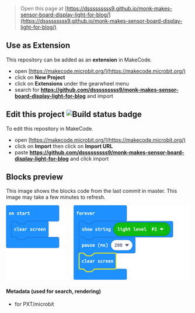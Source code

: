 
> Open this page at [https://dsssssssss9.github.io/monk-makes-sensor-board-display-light-for-blog/](https://dsssssssss9.github.io/monk-makes-sensor-board-display-light-for-blog/)

## Use as Extension

This repository can be added as an **extension** in MakeCode.

* open [https://makecode.microbit.org/](https://makecode.microbit.org/)
* click on **New Project**
* click on **Extensions** under the gearwheel menu
* search for **https://github.com/dsssssssss9/monk-makes-sensor-board-display-light-for-blog** and import

## Edit this project ![Build status badge](https://github.com/dsssssssss9/monk-makes-sensor-board-display-light-for-blog/workflows/MakeCode/badge.svg)

To edit this repository in MakeCode.

* open [https://makecode.microbit.org/](https://makecode.microbit.org/)
* click on **Import** then click on **Import URL**
* paste **https://github.com/dsssssssss9/monk-makes-sensor-board-display-light-for-blog** and click import

## Blocks preview

This image shows the blocks code from the last commit in master.
This image may take a few minutes to refresh.

![A rendered view of the blocks](https://github.com/dsssssssss9/monk-makes-sensor-board-display-light-for-blog/raw/master/.github/makecode/blocks.png)

#### Metadata (used for search, rendering)

* for PXT/microbit
<script src="https://makecode.com/gh-pages-embed.js"></script><script>makeCodeRender("{{ site.makecode.home_url }}", "{{ site.github.owner_name }}/{{ site.github.repository_name }}");</script>
